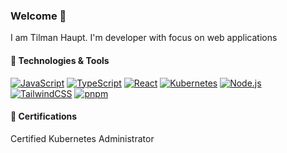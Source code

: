### Welcome 👋

I am Tilman Haupt. I'm developer with focus on web applications 

#### 🔧 Technologies & Tools

[![JavaScript](https://img.shields.io/badge/-JavaScript-black?logo=javascript&cacheSeconds=10000)](#)
[![TypeScript](https://img.shields.io/badge/-TypeScript-black?logo=typescript&cacheSeconds=10000)](#)
[![React](https://img.shields.io/badge/-React-black?logo=react&cacheSeconds=10000)](#)
[![Kubernetes](https://img.shields.io/badge/Kubernetes-326CE5?logo=kubernetes&logoColor=fff)](#)
[![Node.js](https://img.shields.io/badge/-Node.js-black?logo=Node.js&cacheSeconds=10000)](#)
[![TailwindCSS](https://img.shields.io/badge/Tailwind%20CSS-%2338B2AC.svg?logo=tailwind-css&logoColor=white)](#)
[![pnpm](https://img.shields.io/badge/pnpm-F69220?logo=pnpm&logoColor=fff)](#)

#### 📜 Certifications

Certified Kubernetes Administrator 

